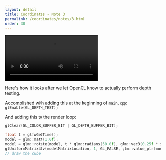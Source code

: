 ```yaml
---
layout: detail
title: Coordinates - Note 3
permalink: /coordinates/notes/3.html
order: 30
---
```


<video src="{{ site.baseurl }}/assets/coordinates/notes/3/1.mp4"></video>

Here's how it looks after we let OpenGL know to actually perform depth testing. 

Accomplished with adding this at the beginning of ```main.cpp```: ```glEnable(GL_DEPTH_TEST);``` 

And adding this to the render loop: 

```c++
glClear(GL_COLOR_BUFFER_BIT | GL_DEPTH_BUFFER_BIT);

float t = glfwGetTime();
model = glm::mat4(1.0f);
model = glm::rotate(model, t * glm::radians(50.0f), glm::vec3(0.25f * sin(t), 0.25f * cos(t), 0.0f);
glUniformMatrix4fv(modelMatrixLocation, 1, GL_FALSE, glm::value_ptr(model));
// draw the cube
```